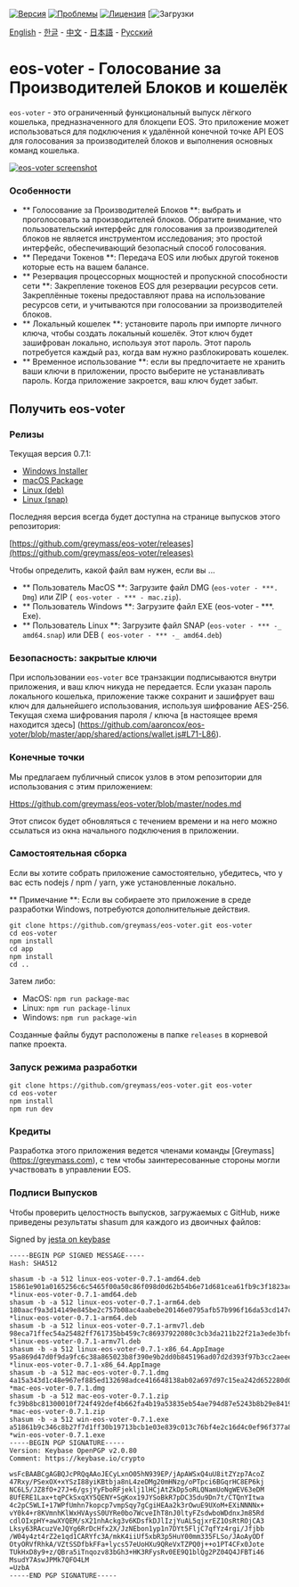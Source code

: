 [![Версия](https://img.shields.io/github/release/greymass/eos-voter/all.svg)](https://github.com/greymass/eos-voter/releases)
[![Проблемы](https://img.shields.io/github/issues/greymass/eos-voter.svg)](https://github.com/greymass/eos-voter/issues)
[![Лицензия](https://img.shields.io/badge/license-MIT-blue.svg)](https://raw.githubusercontent.com/greymass/eos-voter/master/LICENSE)
[![Загрузки](https://img.shields.io/github/downloads/greymass/eos-voter/total.svg)

[English](https://github.com/greymass/eos-voter/blob/master/README.md) - [한글](https://github.com/greymass/eos-voter/blob/master/README.kr.md) - [中文](https://github.com/greymass/eos-voter/blob/master/README.zh.md) - [日本語](https://github.com/greymass/eos-voter/blob/master/README.ja.md) - [Русский](https://github.com/greymass/eos-voter/blob/master/README.ru.md)

# eos-voter - Голосование за Производителей Блоков и кошелёк

`eos-voter` - это ограниченный функциональный выпуск лёгкого кошелька, предназначенного для блокцепи EOS. Это приложение может использоваться для подключения к удалённой конечной точке API EOS для голосования за производителей блоков и выполнения основных команд кошелька.


[![eos-voter screenshot](https://raw.githubusercontent.com/greymass/eos-voter/master/eos-voter.png)](https://raw.githubusercontent.com/greymass/eos-voter/master/eos-voter.png)

### Особенности

- ** Голосование за Производителей Блоков **: выбрать и проголосовать за производителей блоков. Обратите внимание, что пользовательский интерфейс для голосования за производителей блоков не является инструментом исследования; это простой интерфейс, обеспечивающий безопасный способ голосования.
- ** Передачи Токенов **: Передача EOS или любых другой токенов которые есть на вашем балансе.
- ** Резервация процессорных мощностей и пропускной способности сети **: Закрепление токенов EOS для резервации ресурсов сети. Закреплённые токены предоставляют права на использование ресурсов сети, и учитываются при голосовании за производителей блоков.
- ** Локальный кошелек **: установите пароль при импорте личного ключа, чтобы создать локальный кошелёк. Этот ключ будет зашифрован локально, используя этот пароль. Этот пароль потребуется каждый раз, когда вам нужно разблокировать кошелек.
- ** Временное использование **: если вы предпочитаете не хранить ваши ключи в приложении, просто выберите не устанавливать пароль. Когда приложение закроется, ваш ключ будет забыт.

## Получить eos-voter

### Релизы

Текущая версия 0.7.1:

- [Windows Installer](https://github.com/greymass/eos-voter/releases/download/v0.7.1/win-eos-voter-0.7.1.exe)
- [macOS Package](https://github.com/greymass/eos-voter/releases/download/v0.7.1/mac-eos-voter-0.7.1.dmg)
- [Linux (deb)](https://github.com/greymass/eos-voter/releases/download/v0.7.1/linux-eos-voter-0.7.1-amd64.deb)
- [Linux (snap)](https://github.com/greymass/eos-voter/releases/download/v0.7.1/linux-eos-voter-0.7.1-amd64.snap)

Последняя версия всегда будет доступна на странице выпусков этого репозитория:

[https://github.com/greymass/eos-voter/releases](https://github.com/greymass/eos-voter/releases)

Чтобы определить, какой файл вам нужен, если вы ...

- ** Пользователь MacOS **: Загрузите файл DMG (`eos-voter - ***. Dmg`) или ZIP (` eos-voter - *** - mac.zip`).
- ** Пользователь Windows **: Загрузите файл EXE (eos-voter - ***. Exe).
- ** Пользователь Linux **: Загрузите файл SNAP (`eos-voter - *** -_ amd64.snap`) или DEB (` eos-voter - *** -_ amd64.deb`)

### Безопасность: закрытые ключи

При использовании `eos-voter` все транзакции подписываются внутри приложения, и ваш ключ никуда не передается. Если указан пароль локального кошелька, приложение также сохранит и зашифрует ваш ключ для дальнейшего использования, используя шифрование AES-256. Текущая схема шифрования пароля / ключа [в настоящее время находится здесь] (https://github.com/aaroncox/eos-voter/blob/master/app/shared/actions/wallet.js#L71-L86).

### Конечные точки

Мы предлагаем публичный список узлов в этом репозитории для использования с этим приложением:

[Https://github.com/greymass/eos-voter/blob/master/nodes.md](https://github.com/greymass/eos-voter/blob/master/nodes.md)

Этот список будет обновляться с течением времени и на него можно ссылаться из окна начального подключения в приложении.

### Самостоятельная сборка

Если вы хотите собрать приложение самостоятельно, убедитесь, что у вас есть nodejs / npm / yarn, уже установленные локально.

** Примечание **: Если вы собираете это приложение в среде разработки Windows, потребуются дополнительные действия.

```
git clone https://github.com/greymass/eos-voter.git eos-voter
cd eos-voter
npm install
cd app
npm install
cd ..
```

Затем либо:

- MacOS: `npm run package-mac`
- Linux: `npm run package-linux`
- Windows: `npm run package-win`

Созданные файлы будут расположены в папке `releases` в корневой папке проекта.

### Запуск режима разработки

```
git clone https://github.com/greymass/eos-voter.git eos-voter
cd eos-voter
npm install
npm run dev
```

### Кредиты

Разработка этого приложения ведется членами команды [Greymass] (https://greymass.com), с тем чтобы заинтересованные стороны могли участвовать в управлении EOS.

### Подписи Выпусков

Чтобы проверить целостность выпусков, загружаемых с GitHub, ниже приведены результаты shasum для каждого из двоичных файлов:

Signed by [jesta on keybase](https://keybase.io/jesta)

```
-----BEGIN PGP SIGNED MESSAGE-----
Hash: SHA512

shasum -b -a 512 linux-eos-voter-0.7.1-amd64.deb
15861e901a0165256c6c5465f00a50c86f098d0d62b54b6e71d681cea61fb9c3f1823acc534761f330d0b63592af2a900c5f541301e6fe52a407219bffde6e4f *linux-eos-voter-0.7.1-amd64.deb
shasum -b -a 512 linux-eos-voter-0.7.1-arm64.deb
180aacf9a3d14149e845be2c757b08ac4aabebe20146e0795afb57b996f16da53cd147c5780e3569b67190b7daf9b5d28070c039f89220ab17178d6cbe7123f1 *linux-eos-voter-0.7.1-arm64.deb
shasum -b -a 512 linux-eos-voter-0.7.1-armv7l.deb
98eca71ffec54a25482ff761735bb459c7c86937922080c3cb3da211b22f21a3ede3bfc5cdbbc3c311c57a5e4e42d2a7fa47dc63a95e4f66022a9b78484fdb92 *linux-eos-voter-0.7.1-armv7l.deb
shasum -b -a 512 linux-eos-voter-0.7.1-x86_64.AppImage
95a869d47d0f9da9fc6c38a865023b8f390e9b2dd0b845196ad07d2d393f97b3cc2aeee84e837fe5a8114a5bc48b580768dc0d2a00b6f6773c04290660f0e939 *linux-eos-voter-0.7.1-x86_64.AppImage
shasum -b -a 512 mac-eos-voter-0.7.1.dmg
4a15a343d1c48e967ef885ed132698adce416648138ab02a697d97c15ea242d652280d0c7d9605ff0c8da62a9878dac6b2b11cd61b04e26642a6560c42c83017 *mac-eos-voter-0.7.1.dmg
shasum -b -a 512 mac-eos-voter-0.7.1.zip
fc39b8bc81300010f724f492def4b662fa4b19a53835eb54ae794d87e5243b8b29e8419617809744e537c3cd350e71e978e27c9bf6afc6a56739f6169b68cbe2 *mac-eos-voter-0.7.1.zip
shasum -b -a 512 win-eos-voter-0.7.1.exe
a51861b9c346c8b27f7d1ff30b19713bcb1e03e839c013c76bf4e2c16d4c0ef96f377a848f0fb896f5f34b9ceee4ca3f5011628b2880a8a6f0e29a2e609edc45 *win-eos-voter-0.7.1.exe
-----BEGIN PGP SIGNATURE-----
Version: Keybase OpenPGP v2.0.80
Comment: https://keybase.io/crypto

wsFcBAABCgAGBQJcPRQqAAoJECyLxnO05hN939EP/jApAWSxQ4uU8itZYzp7AcoZ
47Rxy/PSexOX+xYSzI88yiKBtbja8nL4zeDMg20mHNzg/oPTpci6BGqrHC8EP6kj
NC6L5/JZ8fO+27J+6/gsjYyFboRFjeklj1lHCjAtZkDp5oRLQNamUoNgWEV63eDM
8UfERE1Lax+tqPCkSxqXY5QENY+SgKox19JYSoBkR7pDC35du9Dn7t/CTQnYItwa
4c2pC5WLI+17WPfUmhn7kopcp7vmpSqy7gCgiHEAa2k3rOwuE9UXoM+EXiNNNNx+
vY0k4+r8KVmnhKlWxHVAysS0UYRe0bo7WcveIhT8nJ0ltyFZsdwboWDdnxJm85Rd
cdlOIxpHY+awXYQEM/sX21nhAckg3v6KDsfkDJlIzjYuAL5qjxrEZ1OsRtROjCA3
Lksy63RAcuzVeJQYg6RrDcHfx2X/JzNEbon1yp1n7DYt5FljC7qfYz4rgi/Jfjbb
/W04y4zt4rZ2e1qd1CARYfc3A/mkK4iiUf5xbR3p5HuY00mm335FLSo/JAoAyODf
OtyORVfRhkA/VZtSSDfbkFFa+lycs57eUoHXu9QReVxTZPQ0j++o1PT4CFx0Jote
TUkHxD8y9+z/QBra5iTnqozv83bGh3+HK3RFysRv0EE9Q1blQg2PZ04Q4JFBTi46
MsudY7AswJPMk7QFO4LM
=UzbA
-----END PGP SIGNATURE-----
```
